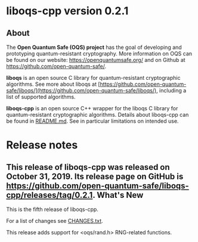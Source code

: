 liboqs-cpp version 0.2.1
========================

About
-----

The **Open Quantum Safe (OQS) project** has the goal of developing and prototyping quantum-resistant cryptography.  More information on OQS can be found on our website: https://openquantumsafe.org/ and on Github at https://github.com/open-quantum-safe/.  

**liboqs** is an open source C library for quantum-resistant cryptographic algorithms.  See more about liboqs at [https://github.com/open-quantum-safe/liboqs/](https://github.com/open-quantum-safe/liboqs/), including a list of supported algorithms.

**liboqs-cpp** is an open source C++ wrapper for the liboqs C library for quantum-resistant cryptographic algorithms.  Details about liboqs-cpp can be found in [README.md](https://github.com/open-quantum-safe/liboqs-cpp/blob/master/README.md).  See in particular limitations on intended use.

Release notes
=============

This release of liboqs-cpp was released on October 31, 2019.  Its release page on GitHub is https://github.com/open-quantum-safe/liboqs-cpp/releases/tag/0.2.1.
What's New
----------

This is the fifth release of liboqs-cpp.

For a list of changes see [CHANGES.txt](https://github.com/open-quantum-safe/liboqs-cpp/blob/master/CHANGES.txt).

This release adds support for \<oqs/rand.h\> RNG-related functions.

